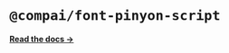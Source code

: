 # `@compai/font-pinyon-script`

[**Read the docs &rarr;**](https://components.ai/docs/typefaces/pinyon-script)
